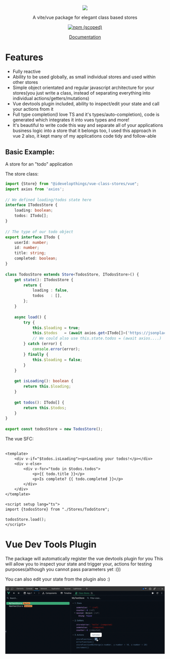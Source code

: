 <p align="center" dir="auto">
  <a href="https://www.npmjs.com/package/@idevelopthings/vue-class-stores" rel="nofollow">
    <img align="center" src="https://vue-class-stores.idt.dev/VueClassStoresLogo.png"/>
  </a>
</p>

<p align="center">
A vite/vue package for elegant class based stores
</p>

<p align="center" dir="auto">
  <a href="https://www.npmjs.com/package/@idevelopthings/vue-class-stores" rel="nofollow">
    <img alt="npm (scoped)" src="https://img.shields.io/npm/v/@idevelopthings/vue-class-stores?style=for-the-badge">
  </a>
</p>

<p align="center" dir="auto">
  <a href="https://vue-class-stores.idt.dev" rel="nofollow">
    Documentation
  </a>
</p>

# Features

- Fully reactive
- Ability to be used globally, as small individual stores and used within other stores
- Simple object orientated and regular javascript architecture for your stores(you just write a class, instead of separating everything into individual actions/getters/mutations)
- Vue devtools plugin included, ability to inspect/edit your state and call your actions from it
- Full type completion(I love TS and it's types/auto-completion), code is generated which integrates it into vues types and more!
- It's beautiful to write code this way and separate all of your applications business logic into a store that it belongs too, I used this approach in vue 2 also, it kept many of my applications code tidy and follow-able

## Basic Example:

A store for an "todo" application

The store class:

```typescript
import {Store} from "@idevelopthings/vue-class-stores/vue";
import axios from 'axios';

// We defined loading/todos state here
interface ITodosStore {
	loading: boolean;
	todos: ITodo[];
}

// The type of our todo object
export interface ITodo {
	userId: number;
	id: number;
	title: string;
	completed: boolean;
}

class TodosStore extends Store<TodosStore, ITodosStore>() {
	get state(): ITodosStore {
		return {
			loading : false,
			todos   : [],
		};
	}

	async load() {
		try {
			this.$loading = true;
			this.$todos   = (await axios.get<ITodo[]>('https://jsonplaceholder.typicode.com/todos/1')).data;
			// We could also use this.state.todos = (await axios....)
		} catch (error) {
			console.error(error);
		} finally {
			this.$loading = false;
		}
	}

	get isLoading(): boolean {
		return this.$loading;
	}

	get todos(): ITodo[] {
		return this.$todos;
	}
}

export const todosStore = new TodosStore();
```

The vue SFC:

```vue

<template>
	<div v-if="$todos.isLoading"><p>Loading your todos!</p></div>
	<div v-else>
		<div v-for="todo in $todos.todos">
			<p>{{ todo.title }}</p>
			<p>Is complete? {{ todo.completed }}</p>
		</div>
	</div>
</template>

<script setup lang="ts">
import {todosStore} from "./Stores/TodoStore";

todosStore.load();
</script>
```

# Vue Dev Tools Plugin

The package will automatically register the vue devtools plugin for you
This will allow you to inspect your state and trigger your, actions for testing purposes(although you cannot pass parameters yet :())

You can also edit your state from the plugin also :)

![img.png](repository/devtools-plugin.png)
